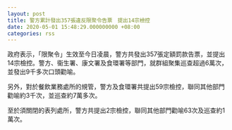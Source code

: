 ```yaml
---
layout: post
title: 警方累計發出357張違反限聚令告票　提出14宗檢控
date: 2020-05-01 15:48:29.000000000 +08:00
categories: rss
---
```


政府表示，「限聚令」生效至今日凌晨，警方共發出357張定額罰款告票，並提出14宗檢控。警方、衞生署、康文署及食環署等部門，就群組聚集巡查超過6萬次，並發出9千多次口頭勸喻。

另外，對於餐飲業務處所的規管，警方及食環署共提出59宗檢控，聯同其他部門勸喻約3千次，並巡查約7萬多次。

至於須關閉的表列處所，警方共提出2宗檢控，聯同其他部門勸喻63次及巡查約1萬次。
